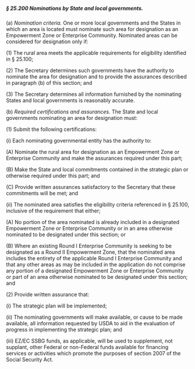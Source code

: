 ##### § 25.200 Nominations by State and local governments. #####

(a) *Nomination criteria.* One or more local governments and the States in which an area is located must nominate such area for designation as an Empowerment Zone or Enterprise Community. Nominated areas can be considered for designation only if:

(1) The rural area meets the applicable requirements for eligibility identified in § 25.100;

(2) The Secretary determines such governments have the authority to nominate the area for designation and to provide the assurances described in paragraph (b) of this section; and

(3) The Secretary determines all information furnished by the nominating States and local governments is reasonably accurate.

(b) *Required certifications and assurances.* The State and local governments nominating an area for designation must:

(1) Submit the following certifications:

(i) Each nominating governmental entity has the authority to:

(A) Nominate the rural area for designation as an Empowerment Zone or Enterprise Community and make the assurances required under this part;

(B) Make the State and local commitments contained in the strategic plan or otherwise required under this part; and

(C) Provide written assurances satisfactory to the Secretary that these commitments will be met; and

(ii) The nominated area satisfies the eligibility criteria referenced in § 25.100, inclusive of the requirement that either;

(A) No portion of the area nominated is already included in a designated Empowerment Zone or Enterprise Community or in an area otherwise nominated to be designated under this section; or

(B) Where an existing Round I Enterprise Community is seeking to be designated as a Round II Empowerment Zone, that the nominated area includes the entirety of the applicable Round I Enterprise Community and that any other areas as may be included in the application do not comprise any portion of a designated Empowerment Zone or Enterprise Community or part of an area otherwise nominated to be designated under this section; and

(2) Provide written assurance that:

(i) The strategic plan will be implemented;

(ii) The nominating governments will make available, or cause to be made available, all information requested by USDA to aid in the evaluation of progress in implementing the strategic plan; and

(iii) EZ/EC SSBG funds, as applicable, will be used to supplement, not supplant, other Federal or non-Federal funds available for financing services or activities which promote the purposes of section 2007 of the Social Security Act.